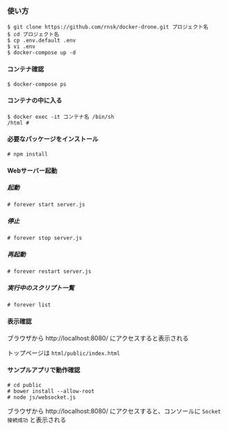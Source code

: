 ### 使い方

```shell-session
$ git clone https://github.com/rnsk/docker-drone.git プロジェクト名
$ cd プロジェクト名
$ cp .env.default .env
$ vi .env
$ docker-compose up -d
```

#### コンテナ確認

```shell-session
$ docker-compose ps
```

#### コンテナの中に入る

```shell-session
$ docker exec -it コンテナ名 /bin/sh
/html #
```

#### 必要なパッケージをインストール

```shell-session
# npm install
```

#### Webサーバー起動

##### 起動

```shell-session
# forever start server.js
```

##### 停止

```shell-session
# forever stop server.js
```

##### 再起動

```shell-session
# forever restart server.js
```

##### 実行中のスクリプト一覧

```shell-session
# forever list
```

#### 表示確認

ブラウザから http://localhost:8080/ にアクセスすると表示される

トップページは `html/public/index.html`

#### サンプルアプリで動作確認

```shell-session
# cd public
# bower install --allow-root
# node js/websocket.js
```

ブラウザから http://localhost:8080/ にアクセスすると、コンソールに `Socket 接続成功` と表示される
